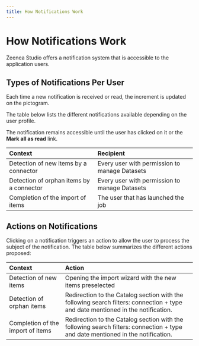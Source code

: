 ```yaml
---
title: How Notifications Work
---
```


# How Notifications Work

Zeenea Studio offers a notification system that is accessible to the application users.

## Types of Notifications Per User

Each time a new notification is received or read, the increment is updated on the pictogram.

The table below lists the different notifications available depending on the user profile.

The notification remains accessible until the user has clicked on it or the **Mark all as read** link.

| Context	| Recipient |
| :--- | :--- |
| Detection of new items by a connector | Every user with permission to manage Datasets |
| Detection of orphan items by a connector | 	Every user with permission to manage Datasets |
| Completion of the import of items | The user that has launched the job |

## Actions on Notifications

Clicking on a notification triggers an action to allow the user to process the subject of the notification. The table below summarizes the different actions proposed:

| Context	| Action |
| :--- | :--- |
| Detection of new items | Opening the import wizard with the new items preselected |
| Detection of orphan items | Redirection to the Catalog section with the following search filters: connection + type and date mentioned in the notification. |
| Completion of the import of items | Redirection to the Catalog section with the following search filters: connection + type and date mentioned in the notification. |


 
